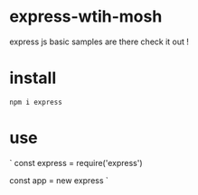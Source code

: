 # express-wtih-mosh
 express js basic samples are there 
 check it out !
 
 # install 
 `npm i express`
 
 # use
 `
 const express = require('express')
 
 const app = new express
 `
